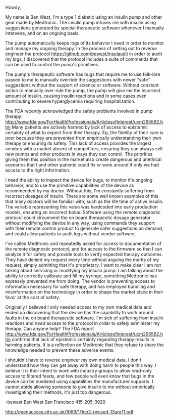 Howdy,

My name is Ben West, I'm a type 1 diabetic using an
insulin pump and other gear made by Medtronic.  The
insulin pump infuses me with insulin using suggestions
generated by special therapeutic software whenever I
manually intervene, and on an ongoing basis.

The pump automatically keeps logs of its behavior I need
in order to monitor and manage my ongoing therapy.  In the
process of setting out to reverse engineer the protocol
https://github.com/bewest/insulaudit in order to audit my
logs, I discovered that the protocol includes a suite of
commands that can be used to control the pump's
primitives.

The pump's therapeutic software has bugs that require me
to use folk-lore passed to me to manually override the
suggestions with newer "safe" suggestions without the
support of science or software.  Without constant action
to manually over-ride the pump, the pump will give me the
incorrect amount of insulin, causing insulin reactions and
in some cases even contributing to severe hyperglycemia
requiring hospitalization.

The FDA recently acknowledged the safety problems involved
in pump therapy:
http://www.fda.gov/ForHealthProfessionals/ArticlesofInterest/ucm295562.htm
Many patients are actively harmed by lack of access to
epistemic certainty of what to expect from their therapy.
Eg, the fidelity of their care is poor because they are
prevented from empirically understanding their own
therapy or ensuring its safety.  This lack of access
provides the largest vendors with a market absent of
competitors, ensuring they can always sell new pumps and
other products in ways they can control.  The priorities
giving them this position in the market also create
dangerous and unethical scenarios that I and other
patients could fix or work around if only we had access to
the right information.

I need the ability to inspect the device for bugs, to
monitor it's ongoing behavior, and to use the primitive
capabilities of the device as recommended by my doctor.
Without this, I'm constantly suffering from incorrect
dosages of insulin.  There are some well known examples of
this that many doctors will be familiar with, such as the
life time of active insulin.  The variable representing
this value was hardcoded into early production models,
ensuring an incorrect bolus.  Software using the remote
diagnostic protocol could circumvent the on board
therapeutic dosage generator without modifying the device
in any way, using commands they support with their remote
control product to generate safer suggestions on demand,
and could allow patients to audit logs without vendor
software.

I've called Medtronic and repeatedly asked for access to
documentation of the remote diagnostic protocol, and for
access to the firmware so that I can analyze it for safety
and provide tools to verify expected therapy outcomes.
They have denied my request every time without arguing the
merits of my request, simply admitting that it's
proprietary.  I want to make clear I am not talking about
servicing or modifying my insulin pump.  I am talking
about the ability to correctly calibrate and fill my
syringe, something Medtronic has expressly prevented me
from doing.  The vendor is preventing access to
information necessary for safe therapy, and has employed
bundling and misinformation on the technology in order to
shape the market place in their favor at the cost of
safety.

Originally I believed I only needed access to my own
medical data and ended up discovering that the device has
the capability to work around faults in the on board
therapeutic software.  I'm sick of suffering from insulin
reactions and *need* access to the protocol in order to
safely administer my therapy.
Can anyone help?  The FDA report
http://www.fda.gov/ForHealthProfessionals/ArticlesofInterest/ucm295562.htm
confirms that lack of epistemic certainty regarding
therapy results in harming patients.  It is a reflection
on Medtronic that they refuse to share the knowledge
needed to prevent these adverse events.

I shouldn't have to reverse engineer my own medical data.
I don't understand how they can get away with doing harm
to people this way.  I believe it is their intent to work
with industry groups to allow read-only access to filtered
feeds, and few people will even know that bugs in the
device can be mediated using capabilities the manufacturer
supports.  I cannot abide allowing someone to give insulin
to me without empirically investigating their methods,
it's just too dangerous.

-bewest
Ben West
San Francisco
415-205-3920

http://openaccess.city.ac.uk/1069/1/1oo2-revised-13apr11.pdf

